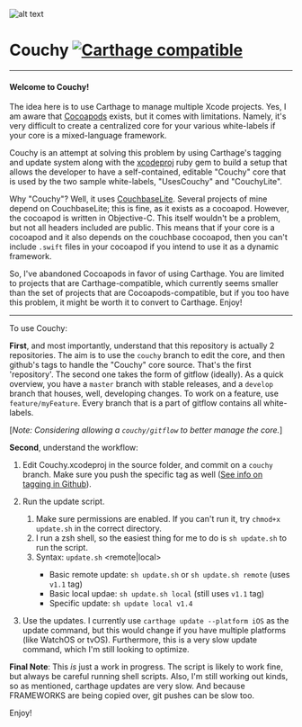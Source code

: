 ![alt text](https://pixabay.com/static/uploads/photo/2013/07/12/13/58/settee-147701_960_720.png "don't look into it. it's just a couch.")


# Couchy [![Carthage compatible](https://img.shields.io/badge/Carthage-compatible-4BC51D.svg?style=flat)](https://github.com/ravenesque1/Couchy)
***

#### Welcome to Couchy!

The idea here is to use Carthage to manage multiple Xcode projects. Yes, I am aware that [Cocoapods](https://cocoapods.org/) exists, but it comes with limitations. Namely, it's very difficult to create a centralized core for your various white-labels if your core is a mixed-language framework.

Couchy is an attempt at solving this problem by using Carthage's tagging and update system along with the [xcodeproj](https://rubygems.org/gems/xcodeproj/versions/0.28.2) ruby gem to build a setup that allows the developer to have a self-contained, editable "Couchy" core that is used by the two sample white-labels, "UsesCouchy" and "CouchyLite".

Why "Couchy"? Well, it uses [CouchbaseLite](http://www.couchbase.com/nosql-databases/downloads?utm_source=MKTG-SEM&utm_medium=g&utm_campaign=316854429&utm_term=%2Bcouchbase&utm_content=&gclid=CNTBg5qM2MwCFYZefgodrg0OfA). Several projects of mine depend on CouchbaseLite; this is fine, as it exists as a cocoapod. However, the cocoapod is written in Objective-C. This itself wouldn't be a problem, but not all headers included are public. This means that if your core is a cocoapod and it also depends on the couchbase cocoapod, then you can't include `.swift` files in your cocoapod if you intend to use it as a dynamic framework. 

So, I've abandoned Cocoapods in favor of using Carthage. You are limited to projects that are Carthage-compatible, which currently seems smaller than the set of projects that are Cocoapods-compatible, but if you too have this problem, it might be worth it to convert to Carthage. Enjoy!
***
To use Couchy: 

**First**, and most importantly, understand that this repository is actually 2 repositories. The aim is to use the `couchy` branch to edit the core, and then github's tags to handle the "Couchy" core source. That's the first 'repository'. The second one takes the form of gitflow (ideally). As a quick overview, you have a `master` branch with stable releases, and a `develop` branch that houses, well, developing changes. To work on a feature, use `feature/myFeature`. Every branch that is a part of gitflow contains all white-labels. 

[_Note: Considering allowing a `couchy/gitflow` to better manage the core._]

**Second**, understand the workflow:
1. Edit Couchy.xcodeproj in the source folder, and commit on a `couchy` branch. Make sure you push the specific tag as well ([See info on tagging in Github](https://git-scm.com/book/en/v2/Git-Basics-Tagging)).

2. Run the update script. 
    1. Make sure permissions are enabled. If you can't run it, try `chmod+x update.sh` in the correct directory.
    2. I run a zsh shell, so the easiest thing for me to do is `sh update.sh` to run the script.
    3. Syntax: `update.sh` <remote|local> <tag>
        * Basic remote update: `sh update.sh` or `sh update.sh remote` (uses `v1.1` tag)
        * Basic local updae: `sh update.sh local` (still uses `v1.1` tag)
        * Specific update: `sh update local v1.4`


3. Use the updates. I currently use `carthage update --platform iOS` as the update command, but this would change if you have multiple platforms (like WatchOS or tvOS). Furthermore, this is a very slow update command, which I'm still looking to optimize.

**Final Note**: This _is_ just a work in progress. The script is likely to work fine, but always be careful running shell scripts. Also, I'm still working out kinds, so as mentioned, carthage updates are very slow. And because FRAMEWORKS are being copied over, git pushes can be slow too. 

Enjoy!
